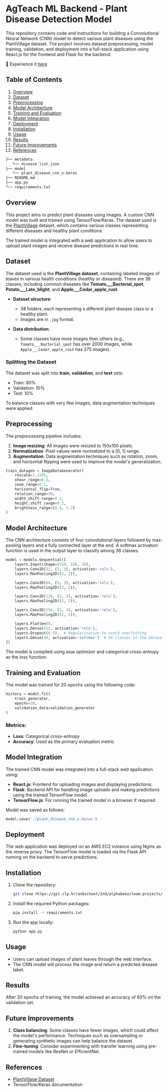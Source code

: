 # AgTeach ML Backend - Plant Disease Detection Model
This repository contains code and instructions for building a Convolutional Neural Network (CNN) model to detect various plant diseases using the PlantVillage dataset. The project involves dataset preprocessing, model training, validation, and deployment into a full-stack application using React.js for the frontend and Flask for the backend.


🎉 Experience it [here](https://agteach.site/agai)


## Table of Contents
1. [Overview](#overview)
2. [Dataset](#dataset)
3. [Preprocessing](#preprocessing)
4. [Model Architecture](#model-architecture)
5. [Training and Evaluation](#training-and-evaluation)
6. [Model Integration](#model-integration)
7. [Deployment](#deployment)
8. [Installation](#installation)
9. [Usage](#usage)
10. [Results](#results)
11. [Future Improvements](#future-improvements)
12. [References](#references)


```bash
├── metadata 
   └── disease_list.json
├── model 
   └── plant_disease_cnn_x.keras
├── README.md
├── app.py
└── requirements.txt
```


## Overview

This project aims to predict plant diseases using images. A custom CNN model was built and trained using TensorFlow/Keras. The dataset used is the [PlantVillage](https://www.kaggle.com/datasets/abdallahalidev/plantvillage-dataset/data) dataset, which contains various classes representing different diseases and healthy plant conditions.

The trained model is integrated with a web application to allow users to upload plant images and receive disease predictions in real time.

## Dataset

The dataset used is the **PlantVillage dataset**, containing labeled images of leaves in various health conditions (healthy or diseased). There are 38 classes, including common diseases like **Tomato___Bacterial_spot**, **Potato___Late_blight**, and **Apple___Cedar_apple_rust**.

- **Dataset structure**: 
  - 38 folders, each representing a different plant disease class or a healthy plant.
  - Images are in `.jpg` format.

- **Data distribution**:
  - Some classes have more images than others (e.g., `Tomato___Bacterial_spot` has over 2000 images, while `Apple___Cedar_apple_rust` has 275 images).
  
### Splitting the Dataset
The dataset was split into **train**, **validation**, and **test** sets:
- Train: 80%
- Validation: 10%
- Test: 10%

To balance classes with very few images, data augmentation techniques were applied.

## Preprocessing

The preprocessing pipeline includes:
1. **Image resizing**: All images were resized to 150x150 pixels.
2. **Normalization**: Pixel values were normalized to a [0, 1] range.
3. **Augmentation**: Data augmentation techniques such as rotation, zoom, and horizontal flipping were used to improve the model's generalization.

```python
train_datagen = ImageDataGenerator(
    rescale=1./255,
    shear_range=0.2,
    zoom_range=0.2,
    horizontal_flip=True,
    rotation_range=30,
    width_shift_range=0.2,
    height_shift_range=0.2,
    brightness_range=[0.8, 1.2]
)
```

## Model Architecture

The CNN architecture consists of four convolutional layers followed by max-pooling layers and a fully connected layer at the end. A softmax activation function is used in the output layer to classify among 38 classes.

```python
model = models.Sequential([
    layers.Input(shape=(150, 150, 3)),
    layers.Conv2D(32, (3, 3), activation='relu'),
    layers.MaxPooling2D((2, 2)),

    layers.Conv2D(64, (3, 3), activation='relu'),
    layers.MaxPooling2D((2, 2)),

    layers.Conv2D(128, (3, 3), activation='relu'),
    layers.MaxPooling2D((2, 2)),

    layers.Conv2D(256, (3, 3), activation='relu'),
    layers.MaxPooling2D((2, 2)),

    layers.Flatten(),
    layers.Dense(512, activation='relu'),
    layers.Dropout(0.5),  # Regularization to avoid overfitting
    layers.Dense(38, activation='softmax')  # 38 classes in the dataset
])
```

The model is compiled using `Adam` optimizer and categorical cross-entropy as the loss function.

## Training and Evaluation

The model was trained for 20 epochs using the following code:

```python
history = model.fit(
    train_generator,
    epochs=20,
    validation_data=validation_generator
)
```


### Metrics:
- **Loss**: Categorical cross-entropy
- **Accuracy**: Used as the primary evaluation metric

## Model Integration

The trained CNN model was integrated into a full-stack web application using:
- **React.js**: Frontend for uploading images and displaying predictions.
- **Flask**: Backend API for handling image uploads and making predictions using the trained TensorFlow model.
- **TensorFlow.js**: For running the trained model in a browser if required.

Model was saved as follows:
```python
model.save('./plant_disease_cnn_x.keras')
```

## Deployment

The web application was deployed on an AWS EC2 instance using Nginx as the reverse proxy. The TensorFlow model is loaded via the Flask API running on the backend to serve predictions.

## Installation

1. Clone the repository:
    ```bash
    git clone https://git.clp.kr/anbschool/2nd/alphabeez/team-projects/agteach-ml-backend.git
    ```
2. Install the required Python packages:
    ```bash
    pip install -r requirements.txt
    ```

3. Run the app locally:
    ```bash
    python app.py
    ```

## Usage

- Users can upload images of plant leaves through the web interface.
- The CNN model will process the image and return a predicted disease label.

## Results

After 20 epochs of training, the model achieved an accuracy of 93% on the validation set.

## Future Improvements

1. **Class balancing**: Some classes have fewer images, which could affect the model's performance. Techniques such as oversampling or generating synthetic images can help balance the dataset.
2. **Fine-tuning**: Consider experimenting with transfer learning using pre-trained models like ResNet or EfficientNet.


## References

- [PlantVillage Dataset](https://www.kaggle.com/datasets/abdallahalidev/plantvillage-dataset/data)
- TensorFlow/Keras documentation

